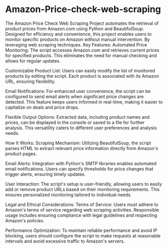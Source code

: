 # Amazon-Price-check-web-scraping
The Amazon Price Check Web Scraping Project automates the retrieval of product prices from Amazon.com using Python and BeautifulSoup. Designed for efficiency and convenience, this project enables users to monitor specific products on Amazon without manual intervention. By leveraging web scraping techniques.
Key Features:
Automated Price Monitoring: The script accesses Amazon.com and retrieves current prices for specified products. This eliminates the need for manual checking and allows for regular updates.

Customizable Product List: Users can easily modify the list of monitored products by editing the script. Each product is associated with its Amazon URL, ensuring flexibility.

Email Notifications: For enhanced user convenience, the script can be configured to send email alerts when significant price changes are detected. This feature keeps users informed in real-time, making it easier to capitalize on deals and price drops.

Flexible Output Options: Extracted data, including product names and prices, can be displayed in the console or saved to a file for further analysis. This versatility caters to different user preferences and analysis needs.

How It Works:
Scraping Mechanism: Utilizing BeautifulSoup, the script parses HTML to extract relevant price information directly from Amazon's product pages.

Email Alerts: Integration with Python's SMTP libraries enables automated email notifications. Users can specify thresholds for price changes that trigger alerts, ensuring timely updates.

User Interaction: The script's setup is user-friendly, allowing users to easily add or remove product URLs based on their monitoring requirements. This ensures personalized monitoring tailored to individual needs.

Legal and Ethical Considerations:
Terms of Service: Users must adhere to Amazon's terms of service regarding web scraping activities. Responsible usage includes ensuring compliance with legal guidelines and respecting Amazon's policies.

Performance Optimization: To maintain reliable performance and avoid IP blocking, users should configure the script to make requests at reasonable intervals and avoid excessive traffic to Amazon's servers.
